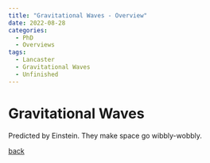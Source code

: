 ```yaml
---
title: "Gravitational Waves - Overview"
date: 2022-08-28
categories:
  - PhD
  - Overviews
tags:
  - Lancaster
  - Gravitational Waves
  - Unfinished
---
```


# Gravitational Waves

Predicted by Einstein. They make space go wibbly-wobbly.

[back](https://alhewitt.github.io/)
